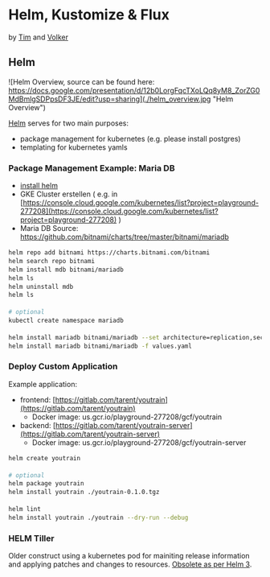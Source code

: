 # Helm, Kustomize & Flux

by [Tim](https://github.com/tmstff) and [Volker](https://github.com/saltyblu)

## Helm

![Helm Overview, source can be found here: https://docs.google.com/presentation/d/12b0LorgFqcTXoLQq8yM8_ZorZG0MdBmlgSDPpsDF3JE/edit?usp=sharing](./helm_overview.jpg "Helm Overview")

[Helm](https://helm.sh/docs) serves for two main purposes:

* package management for kubernetes (e.g. please install postgres)
* templating for kubernetes yamls

### Package Management Example: Maria DB

* [install helm](https://helm.sh/docs/intro/install/)
* GKE Cluster erstellen ( e.g. in [https://console.cloud.google.com/kubernetes/list?project=playground-277208](https://console.cloud.google.com/kubernetes/list?project=playground-277208) )
* Maria DB Source: https://github.com/bitnami/charts/tree/master/bitnami/mariadb

```bash
helm repo add bitnami https://charts.bitnami.com/bitnami
helm search repo bitnami
helm install mdb bitnami/mariadb
helm ls
helm uninstall mdb
helm ls

# optional
kubectl create namespace mariadb 

helm install mariadb bitnami/mariadb --set architecture=replication,secondary.replicaCount=2,auth.database=ta_youtrain
helm install mariadb bitnami/mariadb -f values.yaml
```

### Deploy Custom Application

Example application:

* frontend: [https://gitlab.com/tarent/youtrain](https://gitlab.com/tarent/youtrain) 
    * Docker image: us.gcr.io/playground-277208/gcf/youtrain
* backend: [https://gitlab.com/tarent/youtrain-server](https://gitlab.com/tarent/youtrain-server)
    * Docker image: us.gcr.io/playground-277208/gcf/youtrain-server

```bash
helm create youtrain

# optional
helm package youtrain
helm install youtrain ./youtrain-0.1.0.tgz

helm lint
helm install youtrain ./youtrain --dry-run --debug
```

### HELM Tiller

Older construct using a kubernetes pod for mainiting release information and applying patches and changes to resources. [Obsolete as per Helm 3](https://www.heise.de/developer/meldung/Kubernetes-Paketmanager-Helm-3-verzichtet-auf-Tiller-4586105.html).
